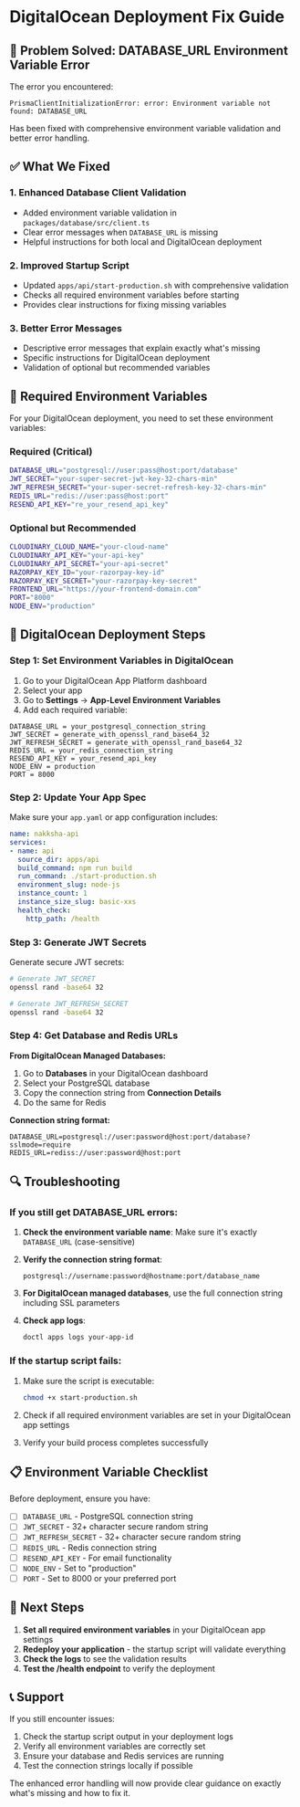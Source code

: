 # DigitalOcean Deployment Fix Guide

## 🚨 Problem Solved: DATABASE_URL Environment Variable Error

The error you encountered:
```
PrismaClientInitializationError: error: Environment variable not found: DATABASE_URL
```

Has been fixed with comprehensive environment variable validation and better error handling.

## ✅ What We Fixed

### 1. **Enhanced Database Client Validation**
- Added environment variable validation in `packages/database/src/client.ts`
- Clear error messages when `DATABASE_URL` is missing
- Helpful instructions for both local and DigitalOcean deployment

### 2. **Improved Startup Script**
- Updated `apps/api/start-production.sh` with comprehensive validation
- Checks all required environment variables before starting
- Provides clear instructions for fixing missing variables

### 3. **Better Error Messages**
- Descriptive error messages that explain exactly what's missing
- Specific instructions for DigitalOcean deployment
- Validation of optional but recommended variables

## 🔧 Required Environment Variables

For your DigitalOcean deployment, you need to set these environment variables:

### **Required (Critical)**
```bash
DATABASE_URL="postgresql://user:pass@host:port/database"
JWT_SECRET="your-super-secret-jwt-key-32-chars-min"
JWT_REFRESH_SECRET="your-super-secret-refresh-key-32-chars-min"
REDIS_URL="redis://user:pass@host:port"
RESEND_API_KEY="re_your_resend_api_key"
```

### **Optional but Recommended**
```bash
CLOUDINARY_CLOUD_NAME="your-cloud-name"
CLOUDINARY_API_KEY="your-api-key"
CLOUDINARY_API_SECRET="your-api-secret"
RAZORPAY_KEY_ID="your-razorpay-key-id"
RAZORPAY_KEY_SECRET="your-razorpay-key-secret"
FRONTEND_URL="https://your-frontend-domain.com"
PORT="8000"
NODE_ENV="production"
```

## 🚀 DigitalOcean Deployment Steps

### Step 1: Set Environment Variables in DigitalOcean

1. Go to your DigitalOcean App Platform dashboard
2. Select your app
3. Go to **Settings** → **App-Level Environment Variables**
4. Add each required variable:

```
DATABASE_URL = your_postgresql_connection_string
JWT_SECRET = generate_with_openssl_rand_base64_32
JWT_REFRESH_SECRET = generate_with_openssl_rand_base64_32
REDIS_URL = your_redis_connection_string
RESEND_API_KEY = your_resend_api_key
NODE_ENV = production
PORT = 8000
```

### Step 2: Update Your App Spec

Make sure your `app.yaml` or app configuration includes:

```yaml
name: nakksha-api
services:
- name: api
  source_dir: apps/api
  build_command: npm run build
  run_command: ./start-production.sh
  environment_slug: node-js
  instance_count: 1
  instance_size_slug: basic-xxs
  health_check:
    http_path: /health
```

### Step 3: Generate JWT Secrets

Generate secure JWT secrets:

```bash
# Generate JWT_SECRET
openssl rand -base64 32

# Generate JWT_REFRESH_SECRET  
openssl rand -base64 32
```

### Step 4: Get Database and Redis URLs

**From DigitalOcean Managed Databases:**

1. Go to **Databases** in your DigitalOcean dashboard
2. Select your PostgreSQL database
3. Copy the connection string from **Connection Details**
4. Do the same for Redis

**Connection string format:**
```
DATABASE_URL=postgresql://user:password@host:port/database?sslmode=require
REDIS_URL=rediss://user:password@host:port
```

## 🔍 Troubleshooting

### If you still get DATABASE_URL errors:

1. **Check the environment variable name**: Make sure it's exactly `DATABASE_URL` (case-sensitive)

2. **Verify the connection string format**:
   ```
   postgresql://username:password@hostname:port/database_name
   ```

3. **For DigitalOcean managed databases**, use the full connection string including SSL parameters

4. **Check app logs**: 
   ```bash
   doctl apps logs your-app-id
   ```

### If the startup script fails:

1. Make sure the script is executable:
   ```bash
   chmod +x start-production.sh
   ```

2. Check if all required environment variables are set in your DigitalOcean app settings

3. Verify your build process completes successfully

## 📋 Environment Variable Checklist

Before deployment, ensure you have:

- [ ] `DATABASE_URL` - PostgreSQL connection string
- [ ] `JWT_SECRET` - 32+ character secure random string
- [ ] `JWT_REFRESH_SECRET` - 32+ character secure random string  
- [ ] `REDIS_URL` - Redis connection string
- [ ] `RESEND_API_KEY` - For email functionality
- [ ] `NODE_ENV` - Set to "production"
- [ ] `PORT` - Set to 8000 or your preferred port

## 🎯 Next Steps

1. **Set all required environment variables** in your DigitalOcean app settings
2. **Redeploy your application** - the startup script will validate everything
3. **Check the logs** to see the validation results
4. **Test the /health endpoint** to verify the deployment

## 📞 Support

If you still encounter issues:

1. Check the startup script output in your deployment logs
2. Verify all environment variables are correctly set
3. Ensure your database and Redis services are running
4. Test the connection strings locally if possible

The enhanced error handling will now provide clear guidance on exactly what's missing and how to fix it.